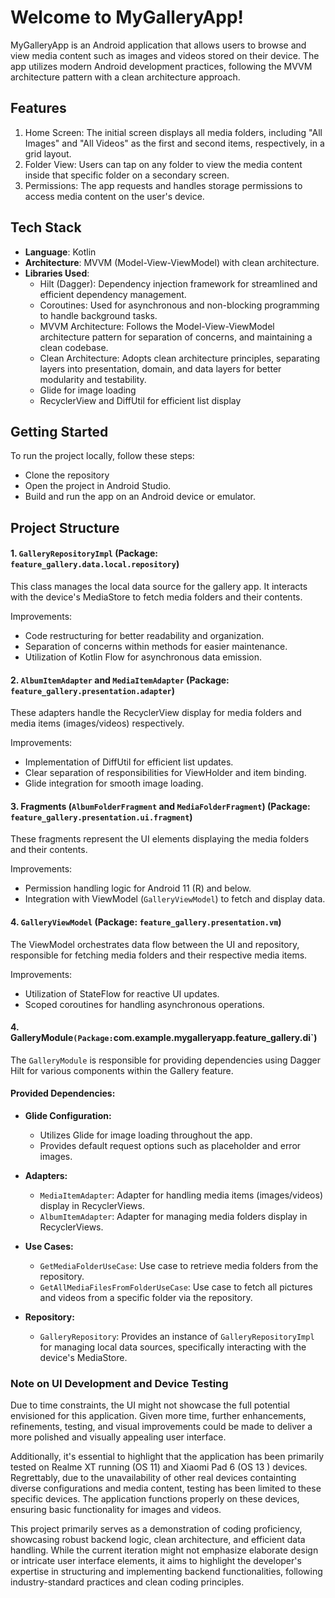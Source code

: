 # Welcome to MyGalleryApp!

MyGalleryApp is an Android application that allows users to browse and view media content such as images and videos stored on their device. The app utilizes modern Android development practices, following the MVVM architecture pattern with a clean architecture approach.

## Features

 1. Home Screen: The initial screen displays all media folders,
    including "All Images" and "All Videos" as the first and second
    items, respectively, in a grid layout.
 2. Folder View: Users can tap on any folder to view the media content inside that specific folder on a secondary screen.   
 3. Permissions: The app requests and handles storage permissions to access media content on the user's device.



## Tech Stack
-   **Language**: Kotlin
-   **Architecture**: MVVM (Model-View-ViewModel) with clean architecture.
-   **Libraries Used**:
    -    Hilt (Dagger): Dependency injection framework for streamlined and efficient dependency management.
    -  Coroutines: Used for asynchronous and non-blocking programming to handle background tasks.
    -   MVVM Architecture: Follows the Model-View-ViewModel architecture pattern for separation of concerns, and maintaining a clean codebase. 
     -   Clean Architecture: Adopts clean architecture principles, separating layers into presentation, domain, and data layers for better modularity and testability.
    -   Glide for image loading
    -   RecyclerView and DiffUtil for efficient list display

## Getting Started
To run the project locally, follow these steps:
-   Clone the repository
-   Open the project in Android Studio.
-   Build and run the app on an Android device or emulator.


## Project Structure

#### 1. `GalleryRepositoryImpl` (Package: `feature_gallery.data.local.repository`)

This class manages the local data source for the gallery app. It interacts with the device's MediaStore to fetch media folders and their contents.

Improvements:

-   Code restructuring for better readability and organization.
-   Separation of concerns within methods for easier maintenance.
-   Utilization of Kotlin Flow for asynchronous data emission.

#### 2. `AlbumItemAdapter` and `MediaItemAdapter` (Package: `feature_gallery.presentation.adapter`)

These adapters handle the RecyclerView display for media folders and media items (images/videos) respectively.

Improvements:

-   Implementation of DiffUtil for efficient list updates.
-   Clear separation of responsibilities for ViewHolder and item binding.
-   Glide integration for smooth image loading.

#### 3. Fragments (`AlbumFolderFragment` and `MediaFolderFragment`) (Package: `feature_gallery.presentation.ui.fragment`)

These fragments represent the UI elements displaying the media folders and their contents.

Improvements:

-   Permission handling logic for Android 11 (R) and below.
-   Integration with ViewModel (`GalleryViewModel`) to fetch and display data.

#### 4. `GalleryViewModel` (Package: `feature_gallery.presentation.vm`)

The ViewModel orchestrates data flow between the UI and repository, responsible for fetching media folders and their respective media items.

Improvements:

-   Utilization of StateFlow for reactive UI updates.
-   Scoped coroutines for handling asynchronous operations.
#### 4. GalleryModule` (Package: `com.example.mygalleryapp.feature_gallery.di`)

The `GalleryModule` is responsible for providing dependencies using Dagger Hilt for various components within the Gallery feature.

#### Provided Dependencies:

-   **Glide Configuration:**
    
    -   Utilizes Glide for image loading throughout the app.
    -   Provides default request options such as placeholder and error images.
-   **Adapters:**
    
    -   `MediaItemAdapter`: Adapter for handling media items (images/videos) display in RecyclerViews.
    -   `AlbumItemAdapter`: Adapter for managing media folders display in RecyclerViews.
-   **Use Cases:**
    
    -   `GetMediaFolderUseCase`: Use case to retrieve media folders from the repository.
    -   `GetAllMediaFilesFromFolderUseCase`: Use case to fetch all pictures and videos from a specific folder via the repository.
-   **Repository:**
    
    -   `GalleryRepository`: Provides an instance of `GalleryRepositoryImpl` for managing local data sources, specifically interacting with the device's MediaStore.

### Note on UI Development and Device Testing

Due to time constraints, the UI might not showcase the full potential envisioned for this application. Given more time, further enhancements, refinements, testing, and visual improvements could be made to deliver a more polished and visually appealing user interface.

Additionally, it's essential to highlight that the application has been primarily tested on Realme XT running (OS 11) and Xiaomi Pad 6 (OS 13 ) devices. Regrettably, due to the unavailability of other real devices containting diverse configurations and media content, testing has been limited to these specific devices. The application functions properly on these devices, ensuring basic functionality for images and videos.

This project primarily serves as a demonstration of coding proficiency, showcasing robust backend logic, clean architecture, and efficient data handling. While the current iteration might not emphasize elaborate design or intricate user interface elements, it aims to highlight the developer's expertise in structuring and implementing backend functionalities, following industry-standard practices and clean coding principles.

